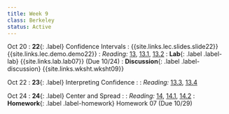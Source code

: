 ```yaml
---
title: Week 9
class: Berkeley
status: Active
---
```


Oct 20
: **22**{: .label} Confidence Intervals
    : {{site.links.lec.slides.slide22}} {{site.links.lec.demo.demo22}}
: _Reading:_ [13](https://inferentialthinking.com/chapters/13/Estimation.html), [13.1](https://inferentialthinking.com/chapters/13/1/Percentiles.html), [13.2](https://inferentialthinking.com/chapters/13/2/Bootstrap.html)
: **Lab**{: .label .label-lab} {{site.links.lab.lab07}} (Due 10/24)
: **Discussion**{: .label .label-discussion} {{site.links.wksht.wksht09}}

Oct 22
: **23**{: .label} Interpreting Confidence
    : <!--{{site.links.lec.slides.slide23}} {{site.links.lec.demo.demo23}}-->
: _Reading:_ [13.3](https://inferentialthinking.com/chapters/13/3/Confidence_Intervals.html), [13.4](https://inferentialthinking.com/chapters/13/4/Using_Confidence_Intervals.html)

Oct 24
: **24**{: .label} Center and Spread
    : <!--{{site.links.lec.slides.slide24}} {{site.links.lec.demo.demo24}}-->
: _Reading:_ [14](https://inferentialthinking.com/chapters/14/Why_the_Mean_Matters.html), [14.1](https://inferentialthinking.com/chapters/14/1/Properties_of_the_Mean.html), [14.2](https://inferentialthinking.com/chapters/14/2/Variability.html)
: **Homework**{: .label .label-homework} Homework 07<!--{{site.links.hw.hw07}}--> (Due 10/29)